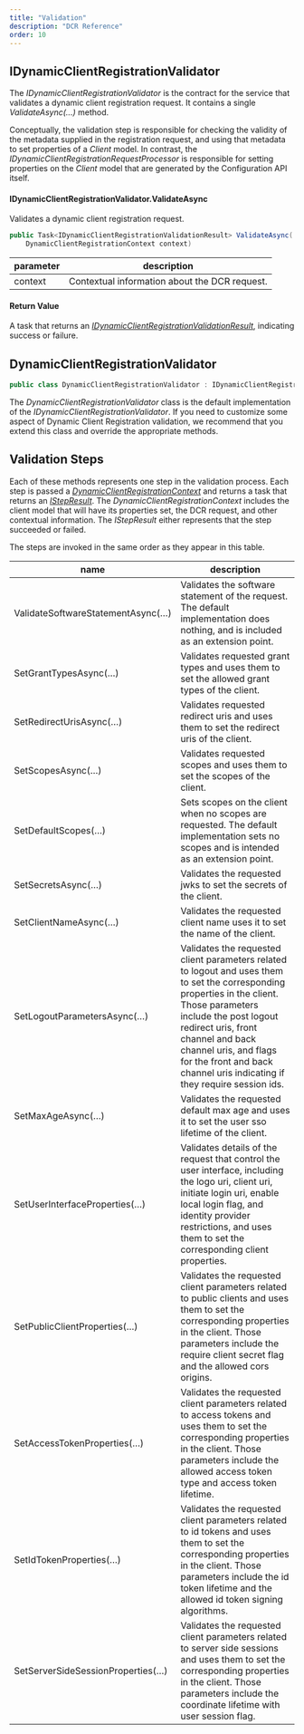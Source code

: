 ```yaml
---
title: "Validation"
description: "DCR Reference"
order: 10
---
```


## IDynamicClientRegistrationValidator
The *IDynamicClientRegistrationValidator* is the contract for the service that
validates a dynamic client registration request. It contains a single
*ValidateAsync(...)* method.

Conceptually, the validation step is responsible for checking the validity of
the metadata supplied in the registration request, and using that metadata to
set properties of a *Client* model. In contrast, the
*IDynamicClientRegistrationRequestProcessor* is responsible for setting
properties on the *Client* model that are generated by the Configuration API
itself.

#### IDynamicClientRegistrationValidator.ValidateAsync

Validates a dynamic client registration request.

```csharp
public Task<IDynamicClientRegistrationValidationResult> ValidateAsync(
    DynamicClientRegistrationContext context)
```

| parameter | description |
| --- | --- |
| context | Contextual information about the DCR request. |

#### Return Value

A task that returns an [*IDynamicClientRegistrationValidationResult*](models#idynamicclientregistrationvalidationresult), indicating success or failure.

## DynamicClientRegistrationValidator

```csharp
public class DynamicClientRegistrationValidator : IDynamicClientRegistrationValidator
```

The *DynamicClientRegistrationValidator* class is the default implementation of
the *IDynamicClientRegistrationValidator*. If you need to customize some aspect
of Dynamic Client Registration validation, we recommend that you extend this
class and override the appropriate methods.

## Validation Steps

Each of these methods represents one step in the validation process.
Each step is passed a [*DynamicClientRegistrationContext*](models#dynamicclientregistrationcontext) and returns a task
that returns an [*IStepResult*](models#istepresult). The *DynamicClientRegistrationContext* includes the client model that will
have its properties set, the DCR request, and other contextual information. The
*IStepResult* either represents that the step succeeded or failed.

The steps are invoked in the same order as they appear in this table.

| name | description |
| --- | --- |
| ValidateSoftwareStatementAsync(…) | Validates the software statement of the request. The default implementation does nothing, and is included as an extension point. |
| SetGrantTypesAsync(…) | Validates requested grant types and uses them to set the allowed grant types of the client. |
| SetRedirectUrisAsync(…) | Validates requested redirect uris and uses them to set the redirect uris of the client. |
| SetScopesAsync(…) | Validates requested scopes and uses them to set the scopes of the client. |
| SetDefaultScopes(…) | Sets scopes on the client when no scopes are requested. The default implementation sets no scopes and is intended as an extension point. |
| SetSecretsAsync(…) | Validates the requested jwks to set the secrets of the client. |
| SetClientNameAsync(…) | Validates the requested client name uses it to set the name of the client. |
| SetLogoutParametersAsync(…) | Validates the requested client parameters related to logout and uses them to set the corresponding properties in the client. Those parameters include the post logout redirect uris, front channel and back channel uris, and flags for the front and back channel uris indicating if they require session ids. |
| SetMaxAgeAsync(…) | Validates the requested default max age and uses it to set the user sso lifetime of the client. |
| SetUserInterfaceProperties(…) | Validates details of the request that control the user interface, including the logo uri, client uri, initiate login uri, enable local login flag, and identity provider restrictions, and uses them to set the corresponding client properties. |
| SetPublicClientProperties(…) | Validates the requested client parameters related to public clients and uses them to set the corresponding properties in the client. Those parameters include the require client secret flag and the allowed cors origins. |
| SetAccessTokenProperties(…) | Validates the requested client parameters related to access tokens and uses them to set the corresponding properties in the client. Those parameters include the allowed access token type and access token lifetime. |
| SetIdTokenProperties(…) | Validates the requested client parameters related to id tokens and uses them to set the corresponding properties in the client. Those parameters include the id token lifetime and the allowed id token signing algorithms. |
| SetServerSideSessionProperties(…) | Validates the requested client parameters related to server side sessions and uses them to set the corresponding properties in the client. Those parameters include the coordinate lifetime with user session flag. |

